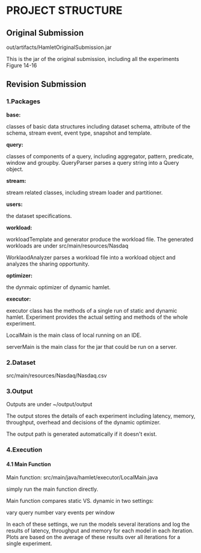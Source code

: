 # PROJECT STRUCTURE


## Original Submission


out/artifacts/HamletOriginalSubmission.jar

This is the jar of the original submission, including all the experiments Figure 14-16


## Revision Submission


### 1.Packages

**base:**

  classes of basic data structures including dataset schema, attribute of the schema, stream event, event type, snapshot and template.

**query:**

  classes of components of a query, including aggregator, pattern, predicate, window and groupby. QueryParser parses a query string into a Query object.

**stream:**

  stream related classes, including stream loader and partitioner.
    
**users:**

the dataset specifications. 

**workload:**

  workloadTemplate and generator produce the workload file. The generated workloads are under src/main/resources/Nasdaq
    
  WorklaodAnalyzer parses a workload file into a workload object and analyzes the sharing opportunity.
    
**optimizer:**

  the dynmaic optimizer of dynamic hamlet.
    
**executor:**

  executor class has the methods of a single run of static and dynamic hamlet. Experiment provides the actual setting and methods of the whole experiment.
    
  LocalMain is the main class of local running on an IDE. 
    
  serverMain is the main class for the jar that could be run on a server.


### 2.Dataset

  src/main/resources/Nasdaq/Nasdaq.csv


### 3.Output


 Outputs are under ~/output/output
 
 The output stores the details of each experiment including latency, memory, throughput, overhead and decisions of the dynamic optimizer.
 
 The output path is generated automatically if it doesn't exist.


### 4.Execution


#### 4.1 Main Function


 Main function: src/main/java/hamlet/executor/LocalMain.java<br>
 
 simply run the main function directly.

 Main function compares static VS. dynamic in two settings:
 
 vary query number
 vary events per window


 In each of these settings, we run the models several iterations and log the results of latency, throughput and memory for each model in each iteration.
 Plots are based on the average of these results over all iterations for a single experiment.


